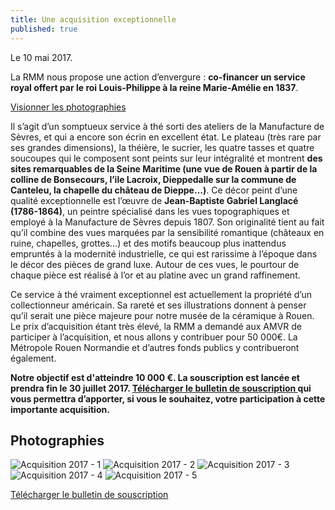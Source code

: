 ```yaml
---
title: Une acquisition exceptionnelle
published: true
---
```


Le 10 mai 2017.

La RMM nous propose une action d’envergure : **co-financer un service royal offert par le roi Louis-Philippe à la reine Marie-Amélie en 1837**.

[Visionner les photographies](#photos)

Il s’agit d’un somptueux service à thé sorti des ateliers de la Manufacture de Sèvres, et qui a encore son écrin en excellent état. Le plateau (très rare par ses grandes dimensions), la théière, le sucrier, les quatre tasses et quatre soucoupes qui le composent sont peints sur leur intégralité et montrent **des sites remarquables de la Seine Maritime (une vue de Rouen à partir de la colline de Bonsecours, l’ile Lacroix, Dieppedalle sur la commune de Canteleu, la chapelle du château de Dieppe…)**. Ce décor peint d’une qualité exceptionnelle est l’œuvre de **Jean-Baptiste Gabriel Langlacé (1786-1864)**, un peintre spécialisé dans les vues topographiques et employé à la Manufacture de Sèvres depuis 1807. Son originalité tient au fait qu’il combine des vues marquées par la sensibilité romantique (châteaux en ruine, chapelles, grottes…) et des motifs beaucoup plus inattendus empruntés à la modernité industrielle, ce qui est rarissime à l’époque dans le décor des pièces de grand luxe. Autour de ces vues, le pourtour de chaque pièce est réalisé à l’or et au platine avec un grand raffinement.

Ce service à thé vraiment exceptionnel est actuellement la propriété d’un collectionneur américain. Sa rareté et ses illustrations donnent à penser qu’il serait une pièce majeure pour notre musée de la céramique à Rouen.
Le prix d’acquisition étant très élevé, la RMM a demandé aux AMVR de participer à l’acquisition, et nous allons y contribuer pour 50 000€. La Métropole Rouen Normandie et d’autres fonds publics y contribueront également.

**Notre objectif est d'atteindre 10 000 €. La souscription est lancée et prendra fin le 30 juillet 2017. [Télécharger le bulletin de souscription ](/fichiers/170510-acquisition-service-a-the.pdf) qui vous permettra d’apporter, si vous le souhaitez, votre participation à cette importante acquisition.**

<a name="photos"></a>

## Photographies

![Acquisition 2017 - 1](/fichiers/acquisition-2017/acquisition-2017-1.jpg)
![Acquisition 2017 - 2](/fichiers/acquisition-2017/acquisition-2017-5.jpg)
![Acquisition 2017 - 3](/fichiers/acquisition-2017/acquisition-2017-2.jpg)
![Acquisition 2017 - 4](/fichiers/acquisition-2017/acquisition-2017-3.jpg)
![Acquisition 2017 - 5](/fichiers/acquisition-2017/acquisition-2017-4.jpg)

[Télécharger le bulletin de souscription ](/fichiers/170510-acquisition-service-a-the.pdf)
